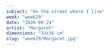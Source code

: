 ```yaml
---
subject: "On the street where I live"
week: "week29"
date: "2020-09-24"
artist: "Margaret"
dimensions: "33x36 cm"
slug: "week29/Margaret.jpg"
---
```

